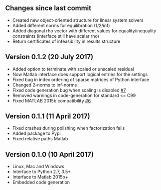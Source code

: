 Changes since last commit
-------------------------
* Created new object-oriented structure for linear system solvers
* Added different norms for equilibration (1/2/inf)
* Added diagonal rho vector with different values for equality/inequality constraints (interface still have scalar rho)
* Return certificates of infeasibility in results structure

Version 0.1.2 (20 July 2017)
------------------------------
* Added option to terminate with scaled or unscaled residual
* Now Matlab interface does support logical entries for the settings
* Fixed bug in index ordering of sparse matrices of Python interface
* Changed 2-norms to inf-norms
* Fixed code generation bug when scaling is disabled [#7](https://github.com/oxfordcontrol/osqp/issues/7)
* Removed warnings in code-generation for standard <= C99
* Fixed MATLAB 2015b compatibility [#6](https://github.com/oxfordcontrol/osqp/issues/6)


Version 0.1.1 (11 April 2017)
-----------------------------
* Fixed crashes during polishing when factorization fails
* Added package to Pypi
* Fixed relative paths Matlab


Version 0.1.0 (10 April 2017)
-----------------------------
* Linux, Mac and Windows
* Interface to Python 2.7, 3.5+
* Interface to Matlab 2015b+
* Embedded code generation

